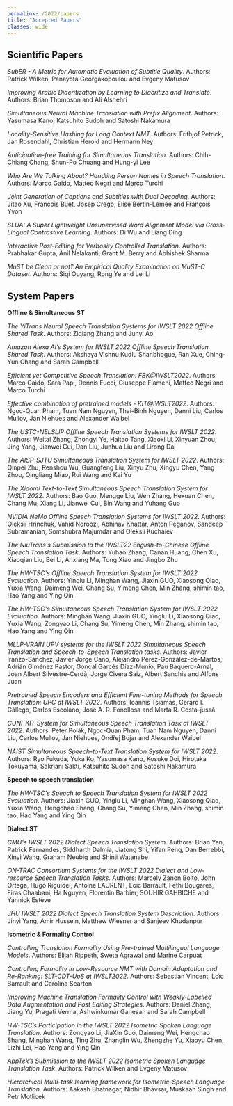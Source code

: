 ```yaml
---
permalink: /2022/papers
title: "Accepted Papers"
classes: wide
---
```


## Scientific Papers

*SubER - A Metric for Automatic Evaluation of Subtitle Quality*.
Authors:  Patrick Wilken, Panayota Georgakopoulou and Evgeny Matusov

*Improving Arabic Diacritization by Learning to Diacritize and Translate*.
Authors:  Brian Thompson and Ali Alshehri

*Simultaneous Neural Machine Translation with Prefix Alignment*.
Authors:  Yasumasa Kano, Katsuhito Sudoh and Satoshi Nakamura

*Locality-Sensitive Hashing for Long Context NMT*.
Authors:  Frithjof Petrick, Jan Rosendahl, Christian Herold and Hermann Ney

*Anticipation-free Training for Simultaneous Translation*.
Authors:  Chih-Chiang Chang, Shun-Po Chuang and Hung-yi Lee

*Who Are We Talking About? Handling Person Names in Speech Translation*.
Authors:  Marco Gaido, Matteo Negri and Marco Turchi

*Joint Generation of Captions and Subtitles with Dual Decoding*.
Authors:  Jitao Xu, François Buet, Josep Crego, Elise Bertin-Lemée and François Yvon

*SLUA: A Super Lightweight Unsupervised Word Alignment Model via Cross-Lingual Contrastive Learning*.
Authors:  Di Wu and Liang Ding

*Interactive Post-Editing for Verbosity Controlled Translation*.
Authors:  Prabhakar Gupta, Anil Nelakanti, Grant M. Berry and Abhishek Sharma

*MuST be Clean or not? An Empirical Quality Examination on MuST-C Dataset*.
Authors:  Siqi Ouyang, Rong Ye and Lei Li


## System Papers

**Offline & Simultaneous ST** 

*The YiTrans Neural Speech Translation Systems for IWSLT 2022 Offline Shared Task*.
Authors:  Ziqiang Zhang and Junyi Ao

*Amazon Alexa AI’s System for IWSLT 2022 Offline Speech Translation Shared Task*.
Authors:  Akshaya Vishnu Kudlu Shanbhogue, Ran Xue, Ching-Yun Chang and Sarah Campbell

*Efficient yet Competitive Speech Translation: FBK@IWSLT2022*.
Authors:  Marco Gaido, Sara Papi, Dennis Fucci, Giuseppe Fiameni, Matteo Negri and Marco Turchi

*Effective combination of pretrained models - KIT@IWSLT2022*.
Authors:  Ngoc-Quan Pham, Tuan Nam Nguyen, Thai-Binh Nguyen, Danni Liu, Carlos Mullov, Jan Niehues and Alexander Waibel

*The USTC-NELSLIP Offline Speech Translation Systems for IWSLT 2022*.
Authors:  Weitai Zhang, Zhongyi Ye, Haitao Tang, Xiaoxi Li, Xinyuan Zhou, Jing Yang, Jianwei Cui, Dan Liu, Junhua Liu and Lirong Dai

*The AISP-SJTU Simultaneous Translation System for IWSLT 2022*.
Authors:  Qinpei Zhu, Renshou Wu, Guangfeng Liu, Xinyu Zhu, Xingyu Chen, Yang Zhou, Qingliang Miao, Rui Wang and Kai Yu

*The Xiaomi Text-to-Text Simultaneous Speech Translation System for IWSLT 2022*.
Authors:  Bao Guo, Mengge Liu, Wen Zhang, Hexuan Chen, Chang Mu, Xiang Li, Jianwei Cui, Bin Wang and Yuhang Guo

*NVIDIA NeMo Offline Speech Translation Systems for IWSLT 2022*.
Authors:  Oleksii Hrinchuk, Vahid Noroozi, Abhinav Khattar, Anton Peganov, Sandeep Subramanian, Somshubra Majumdar and Oleksii Kuchaiev

*The NiuTrans's Submission to the IWSLT22 English-to-Chinese Offline Speech Translation Task*.
Authors:  Yuhao Zhang, Canan Huang, Chen Xu, Xiaoqian Liu, Bei Li, Anxiang Ma, Tong Xiao and Jingbo Zhu

*The HW-TSC's Offline Speech Translation System for IWSLT 2022 Evaluation*.
Authors:  Yinglu Li, Minghan Wang, Jiaxin GUO, Xiaosong Qiao, Yuxia Wang, Daimeng Wei, Chang Su, Yimeng Chen, Min Zhang, shimin tao, Hao Yang and Ying Qin

*The HW-TSC's Simultaneous Speech Translation System for IWSLT 2022 Evaluation*.
Authors:  Minghan Wang, Jiaxin GUO, Yinglu Li, Xiaosong Qiao, Yuxia Wang, Zongyao Li, Chang Su, Yimeng Chen, Min Zhang, shimin tao, Hao Yang and Ying Qin

*MLLP-VRAIN UPV systems for the IWSLT 2022 Simultaneous Speech Translation and Speech-to-Speech Translation tasks*.
Authors:  Javier Iranzo-Sánchez, Javier Jorge Cano, Alejandro Pérez-González-de-Martos, Adrián Giménez Pastor, Gonçal Garcés Díaz-Munío, Pau Baquero-Arnal, ‪Joan Albert Silvestre-Cerdà, Jorge Civera Saiz, Albert Sanchis and Alfons Juan

*Pretrained Speech Encoders and Efficient Fine-tuning Methods for Speech Translation: UPC at IWSLT 2022*.
Authors:  Ioannis Tsiamas, Gerard I. Gállego, Carlos Escolano, José A. R. Fonollosa and Marta R. Costa-jussà

*CUNI-KIT System for Simultaneous Speech Translation Task at IWSLT 2022*.
Authors:  Peter Polák, Ngoc-Quan Pham, Tuan Nam Nguyen, Danni Liu, Carlos Mullov, Jan Niehues, Ondřej Bojar and Alexander Waibel

*NAIST Simultaneous Speech-to-Text Translation System for IWSLT 2022*.
Authors:  Ryo Fukuda, Yuka Ko, Yasumasa Kano, Kosuke Doi, Hirotaka Tokuyama, Sakriani Sakti, Katsuhito Sudoh and Satoshi Nakamura

**Speech to speech translation** 

*The HW-TSC's Speech to Speech Translation System for IWSLT 2022 Evaluation*.
Authors:  Jiaxin GUO, Yinglu Li, Minghan Wang, Xiaosong Qiao, Yuxia Wang, Hengchao Shang, Chang Su, Yimeng Chen, Min Zhang, shimin tao, Hao Yang and Ying Qin


**Dialect ST** 

*CMU's IWSLT 2022 Dialect Speech Translation System*.
Authors:  Brian Yan, Patrick Fernandes, Siddharth Dalmia, Jiatong Shi, Yifan Peng, Dan Berrebbi, Xinyi Wang, Graham Neubig and Shinji Watanabe

*ON-TRAC Consortium Systems for the IWSLT 2022 Dialect and Low-resource Speech Translation Tasks*.
Authors:  Marcely Zanon Boito, John Ortega, Hugo Riguidel, Antoine LAURENT, Loïc Barrault, Fethi Bougares, Firas Chaabani, Ha Nguyen, Florentin Barbier, SOUHIR GAHBICHE and Yannick Estève

*JHU IWSLT 2022 Dialect Speech Translation System Description*.
Authors:  Jinyi Yang, Amir Hussein, Matthew Wiesner and Sanjeev Khudanpur

**Isometric & Formality Control** 

*Controlling Translation Formality Using Pre-trained Multilingual Language Models*.
Authors:  Elijah Rippeth, Sweta Agrawal and Marine Carpuat

*Controlling Formality in Low-Resource NMT with Domain Adaptation and Re-Ranking: SLT-CDT-UoS at IWSLT2022*.
Authors:  Sebastian Vincent, Loïc Barrault and Carolina Scarton

*Improving Machine Translation Formality Control with Weakly-Labelled Data Augmentation and Post Editing Strategies*.
Authors:  Daniel Zhang, Jiang Yu, Pragati Verma, Ashwinkumar Ganesan and Sarah Campbell

*HW-TSC’s Participation in the IWSLT 2022 Isometric Spoken Language Translation*.
Authors:  Zongyao Li, JiaXin Guo, Daimeng Wei, Hengchao Shang, Minghan Wang, Ting Zhu, Zhanglin Wu, Zhengzhe Yu, Xiaoyu Chen, Lizhi Lei, Hao Yang and Ying Qin

*AppTek’s Submission to the IWSLT 2022 Isometric Spoken Language Translation Task*.
Authors:  Patrick Wilken and Evgeny Matusov

*Hierarchical Multi-task learning framework for Isometric-Speech Language Translation*.
Authors:  Aakash Bhatnagar, Nidhir Bhavsar, Muskaan Singh and Petr Motlicek


